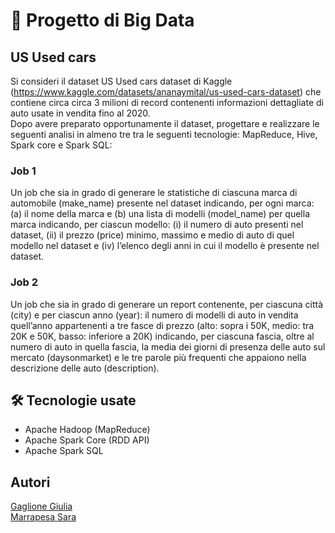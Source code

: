 # 💾 Progetto di Big Data
## US Used cars
Si consideri il dataset US Used cars dataset di Kaggle (https://www.kaggle.com/datasets/ananaymital/us-used-cars-dataset) che contiene circa circa 3 milioni di record contenenti informazioni dettagliate di auto usate in vendita fino al 2020.  
Dopo avere preparato opportunamente il dataset, progettare e realizzare le seguenti analisi in almeno tre tra le seguenti tecnologie: MapReduce, Hive, Spark core e Spark SQL:

### Job 1
Un job che sia in grado di generare le statistiche di ciascuna marca di automobile (make_name) presente nel dataset indicando, per ogni marca: (a) il nome della marca e (b) una lista di modelli (model_name) per quella marca indicando, per ciascun modello: (i) il numero di auto presenti nel dataset, (ii) il prezzo (price) minimo, massimo e medio di auto di quel modello nel dataset e (iv) l’elenco degli anni in cui il modello è presente nel dataset.

### Job 2
Un job che sia in grado di generare un report contenente, per ciascuna città (city) e per ciascun anno (year): il numero di modelli di auto in vendita quell’anno appartenenti a tre fasce di prezzo (alto: sopra i 50K, medio: tra 20K e 50K, basso: inferiore a 20K) indicando, per ciascuna fascia, oltre al numero di auto in quella fascia, la media dei giorni di presenza delle auto sul mercato (daysonmarket) e le tre parole più frequenti che appaiono nella descrizione delle auto (description).

## 🛠️ Tecnologie usate
- Apache Hadoop (MapReduce)  
- Apache Spark Core (RDD API)  
- Apache Spark SQL  

## Autori
[Gaglione Giulia](https://github.com/giug2)  
[Marrapesa Sara](https://github.com/saramarrapesa)
